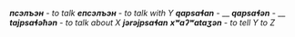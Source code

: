 **_псэлъэн_** - _to talk_
**_епсэлъэн_** - _to talk with Y_
**_qapsaɬan_** - __
**_qapsaɬən_** - __
**_tajpsaɬəħən_** - _to talk about X_
**_jərəjpsaɬan_**
**_xʷaʔʷataʒən_** - _to tell Y to Z_
